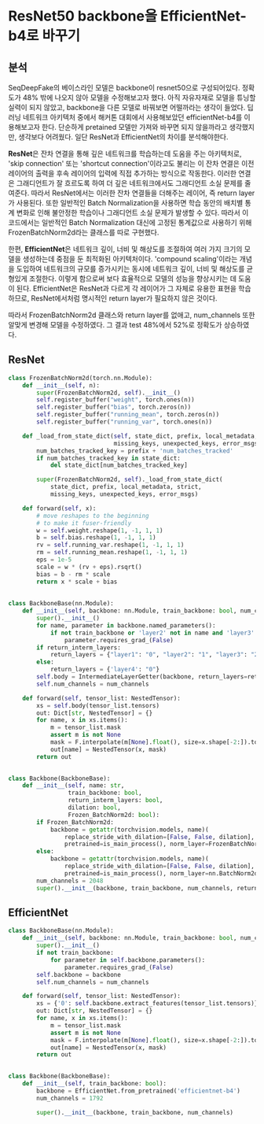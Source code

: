 # ResNet50 backbone을 EfficientNet-b4로 바꾸기

## 분석
SeqDeepFake의 베이스라인 모델은 backbone이 resnet50으로 구성되어있다. 
정확도가 48% 밖에 나오지 않아 모델을 수정해보고자 했다.
아직 자유자재로 모델을 튜닝할 실력이 되지 않았고, backbone을 다른 모델로 바꿔보면 어떨까라는 생각이 들었다.
딥러닝 네트워크 아키텍처 중에서 해커톤 대회에서 사용해보았던 efficientNet-b4를 이용해보고자 한다.
단순하게 pretained 모델만 가져와 바꾸면 되지 않을까라고 생각했지만, 생각보다 어려웠다.
일단 ResNet과 EfficientNet의 차이를 분석해야한다.

**ResNet**은 잔차 연결을 통해 깊은 네트워크를 학습하는데 도움을 주는 아키텍처로, 'skip connection' 또는 'shortcut connection'이라고도 불리는 이 잔차 연결은 이전 레이어의 출력을 후속 레이어의 입력에 직접 추가하는 방식으로 작동한다.
이러한 연결은 그래디언트가 잘 흐르도록 하여 더 깊은 네트워크에서도 그래디언트 소실 문제를 줄여준다.
따라서 ResNet에서는 이러한 잔차 연결들을 더해주는 레이어, 즉 return layer가 사용된다.
또한 일반적인 Batch Normalization을 사용하면 학습 동안의 배치별 통계 변화로 인해 불안정한 학습이나 그래디언트 소실 문제가 발생할 수 있다.
따라서 이 코드에서는 일반적인 Batch Normalization 대신에 고정된 통계값으로 사용하기 위해 FrozenBatchNorm2d라는 클래스를 따로 구현했다.

한편, **EfficientNet**은 네트워크 깊이, 너비 및 해상도를 조절하여 여러 가지 크기의 모델을 생성하는데 중점을 둔 최적화된 아키텍처이다.
'compound scaling'이라는 개념을 도입하여 네트워크의 규모를 증가시키는 동시에 네트워크 깊이, 너비 및 해상도를 균형있게 조절한다. 
이렇게 함으로써 보다 효율적으로 모델의 성능을 향상시키는 데 도움이 된다. 
EfficientNet은 ResNet과 다르게 각 레이어가 그 자체로 유용한 표현을 학습하므로, ResNet에서처럼 명시적인 return layer가 필요하지 않은 것이다.

따라서 FrozenBatchNorm2d 클래스와 return layer를 없애고, num_channels 또한 알맞게 변경해 모델을 수정하였다. 그 결과 test 48%에서 52%로 정확도가 상승하였다.

## ResNet
```python
class FrozenBatchNorm2d(torch.nn.Module):
    def __init__(self, n):
        super(FrozenBatchNorm2d, self).__init__()
        self.register_buffer("weight", torch.ones(n))
        self.register_buffer("bias", torch.zeros(n))
        self.register_buffer("running_mean", torch.zeros(n))
        self.register_buffer("running_var", torch.ones(n))

    def _load_from_state_dict(self, state_dict, prefix, local_metadata, strict,
                              missing_keys, unexpected_keys, error_msgs):
        num_batches_tracked_key = prefix + 'num_batches_tracked'
        if num_batches_tracked_key in state_dict:
            del state_dict[num_batches_tracked_key]

        super(FrozenBatchNorm2d, self)._load_from_state_dict(
            state_dict, prefix, local_metadata, strict,
            missing_keys, unexpected_keys, error_msgs)

    def forward(self, x):
        # move reshapes to the beginning
        # to make it fuser-friendly
        w = self.weight.reshape(1, -1, 1, 1)
        b = self.bias.reshape(1, -1, 1, 1)
        rv = self.running_var.reshape(1, -1, 1, 1)
        rm = self.running_mean.reshape(1, -1, 1, 1)
        eps = 1e-5
        scale = w * (rv + eps).rsqrt()
        bias = b - rm * scale
        return x * scale + bias
    
    
class BackboneBase(nn.Module):
    def __init__(self, backbone: nn.Module, train_backbone: bool, num_channels: int, return_interm_layers: bool):
        super().__init__()
        for name, parameter in backbone.named_parameters():
            if not train_backbone or 'layer2' not in name and 'layer3' not in name and 'layer4' not in name:
                parameter.requires_grad_(False)
        if return_interm_layers:
            return_layers = {"layer1": "0", "layer2": "1", "layer3": "2", "layer4": "3"}
        else:
            return_layers = {'layer4': "0"}
        self.body = IntermediateLayerGetter(backbone, return_layers=return_layers)
        self.num_channels = num_channels

    def forward(self, tensor_list: NestedTensor):
        xs = self.body(tensor_list.tensors)
        out: Dict[str, NestedTensor] = {}
        for name, x in xs.items():
            m = tensor_list.mask
            assert m is not None
            mask = F.interpolate(m[None].float(), size=x.shape[-2:]).to(torch.bool)[0]
            out[name] = NestedTensor(x, mask)
        return out

    
class Backbone(BackboneBase):
    def __init__(self, name: str,
                 train_backbone: bool,
                 return_interm_layers: bool,
                 dilation: bool,
                 Frozen_BatchNorm2d: bool):
        if Frozen_BatchNorm2d:
            backbone = getattr(torchvision.models, name)(
                replace_stride_with_dilation=[False, False, dilation],
                pretrained=is_main_process(), norm_layer=FrozenBatchNorm2d)
        else:
            backbone = getattr(torchvision.models, name)(
                replace_stride_with_dilation=[False, False, dilation],
                pretrained=is_main_process(), norm_layer=nn.BatchNorm2d)
        num_channels = 2048
        super().__init__(backbone, train_backbone, num_channels, return_interm_layers)


```

## EfficientNet
```python
class BackboneBase(nn.Module):
    def __init__(self, backbone: nn.Module, train_backbone: bool, num_channels: int):
        super().__init__()
        if not train_backbone:
            for parameter in self.backbone.parameters():
                parameter.requires_grad_(False)
        self.backbone = backbone
        self.num_channels = num_channels

    def forward(self, tensor_list: NestedTensor):
        xs = {'0': self.backbone.extract_features(tensor_list.tensors)}
        out: Dict[str, NestedTensor] = {}
        for name, x in xs.items():
            m = tensor_list.mask
            assert m is not None
            mask = F.interpolate(m[None].float(), size=x.shape[-2:]).to(torch.bool)[0]
            out[name] = NestedTensor(x, mask)
        return out

    
class Backbone(BackboneBase):
    def __init__(self, train_backbone: bool):
        backbone = EfficientNet.from_pretrained('efficientnet-b4')
        num_channels = 1792

        super().__init__(backbone, train_backbone, num_channels)
```
